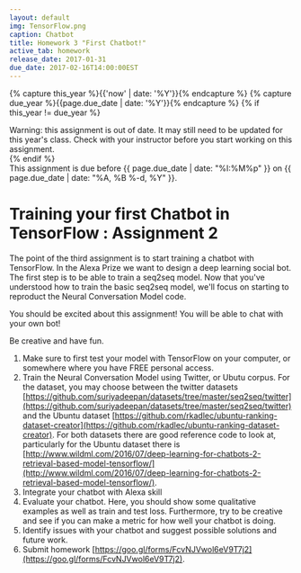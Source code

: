 ```yaml
---
layout: default
img: TensorFlow.png
caption: Chatbot
title: Homework 3 "First Chatbot!"
active_tab: homework
release_date: 2017-01-31
due_date: 2017-02-16T14:00:00EST
---
```


<!-- Check whether the assignment is up to date -->
{% capture this_year %}{{'now' | date: '%Y'}}{% endcapture %}
{% capture due_year %}{{page.due_date | date: '%Y'}}{% endcapture %}
{% if this_year != due_year %} 
<div class="alert alert-danger">
Warning: this assignment is out of date.  It may still need to be updated for this year's class.  Check with your instructor before you start working on this assignment.
</div>
{% endif %}
<!-- End of check whether the assignment is up to date -->

<div class="alert alert-info">
This assignment is due before {{ page.due_date | date: "%I:%M%p" }} on {{ page.due_date | date: "%A, %B %-d, %Y" }}.
</div>


Training your first Chatbot in  TensorFlow  <span class="text-muted">: Assignment 2</span> 
=============================================================

The point of the third assignment is to start training a chatbot with TensorFlow. In the Alexa Prize we want to design a deep learning social bot. The first step is to be able to train a seq2seq model. Now that you've understood how to train the basic seq2seq model, we'll focus on starting to reproduct the Neural Conversation Model code.

You should be excited about this assignment! You will be able to chat with your own bot!

Be creative and have fun.
 

1. Make sure to first test your model with TensorFlow on your computer, or somewhere where you have FREE personal access.
2. Train the Neural Conversation Model using Twitter, or Ubutu corpus. For the dataset, you may choose between the twitter datasets [https://github.com/suriyadeepan/datasets/tree/master/seq2seq/twitter](https://github.com/suriyadeepan/datasets/tree/master/seq2seq/twitter) and the Ubuntu dataset [https://github.com/rkadlec/ubuntu-ranking-dataset-creator](https://github.com/rkadlec/ubuntu-ranking-dataset-creator). For both datasets there are good reference code to look at, particularly for the Ubuntu dataset there is [http://www.wildml.com/2016/07/deep-learning-for-chatbots-2-retrieval-based-model-tensorflow/](http://www.wildml.com/2016/07/deep-learning-for-chatbots-2-retrieval-based-model-tensorflow/).
3. Integrate your chatbot with Alexa skill
4. Evaluate your chatbot. Here, you should show some qualitative examples as well as train and test loss. Furthermore, try to be creative and see if you can make a metric for how well your chatbot is doing. 
5. Identify issues with your chatbot and suggest possible solutions and future work.
6. Submit homework [https://goo.gl/forms/FcvNJVwol6eV9T7j2](https://goo.gl/forms/FcvNJVwol6eV9T7j2).

